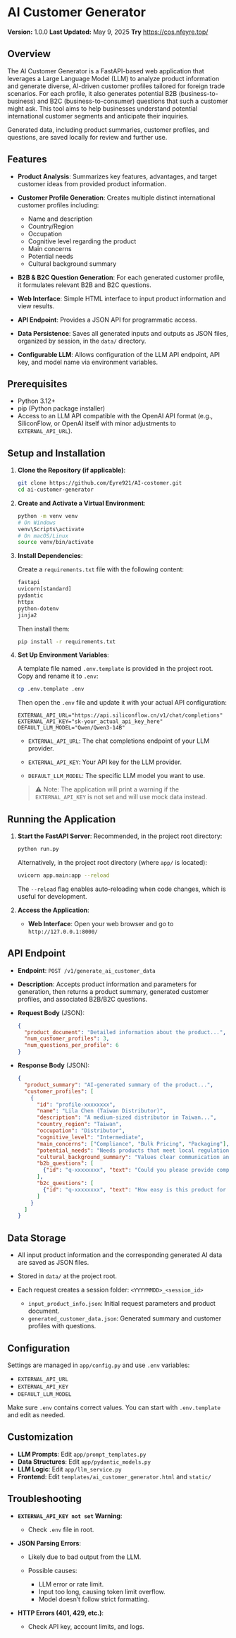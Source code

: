 # AI Customer Generator

**Version:** 1.0.0
**Last Updated:** May 9, 2025
**Try** https://cos.nfeyre.top/

## Overview

The AI Customer Generator is a FastAPI-based web application that leverages a Large Language Model (LLM) to analyze product information and generate diverse, AI-driven customer profiles tailored for foreign trade scenarios. For each profile, it also generates potential B2B (business-to-business) and B2C (business-to-consumer) questions that such a customer might ask. This tool aims to help businesses understand potential international customer segments and anticipate their inquiries.

Generated data, including product summaries, customer profiles, and questions, are saved locally for review and further use.

## Features

* **Product Analysis**: Summarizes key features, advantages, and target customer ideas from provided product information.
* **Customer Profile Generation**: Creates multiple distinct international customer profiles including:

  * Name and description
  * Country/Region
  * Occupation
  * Cognitive level regarding the product
  * Main concerns
  * Potential needs
  * Cultural background summary
* **B2B & B2C Question Generation**: For each generated customer profile, it formulates relevant B2B and B2C questions.
* **Web Interface**: Simple HTML interface to input product information and view results.
* **API Endpoint**: Provides a JSON API for programmatic access.
* **Data Persistence**: Saves all generated inputs and outputs as JSON files, organized by session, in the `data/` directory.
* **Configurable LLM**: Allows configuration of the LLM API endpoint, API key, and model name via environment variables.

## Prerequisites

* Python 3.12+
* pip (Python package installer)
* Access to an LLM API compatible with the OpenAI API format (e.g., SiliconFlow, or OpenAI itself with minor adjustments to `EXTERNAL_API_URL`).

## Setup and Installation

1. **Clone the Repository (if applicable)**:

   ```bash
   git clone https://github.com/Eyre921/AI-costomer.git
   cd ai-customer-generator
   ```

2. **Create and Activate a Virtual Environment**:

   ```bash
   python -m venv venv
   # On Windows
   venv\Scripts\activate
   # On macOS/Linux
   source venv/bin/activate
   ```

3. **Install Dependencies**:

   Create a `requirements.txt` file with the following content:

   ```txt
   fastapi
   uvicorn[standard]
   pydantic
   httpx
   python-dotenv
   jinja2
   ```

   Then install them:

   ```bash
   pip install -r requirements.txt
   ```

4. **Set Up Environment Variables**:

   A template file named `.env.template` is provided in the project root. Copy and rename it to `.env`:

   ```bash
   cp .env.template .env
   ```

   Then open the `.env` file and update it with your actual API configuration:

   ```env
   EXTERNAL_API_URL="https://api.siliconflow.cn/v1/chat/completions"
   EXTERNAL_API_KEY="sk-your_actual_api_key_here"
   DEFAULT_LLM_MODEL="Qwen/Qwen3-14B"
   ```

   * `EXTERNAL_API_URL`: The chat completions endpoint of your LLM provider.

   * `EXTERNAL_API_KEY`: Your API key for the LLM provider.

   * `DEFAULT_LLM_MODEL`: The specific LLM model you want to use.

   > ⚠️ Note: The application will print a warning if the `EXTERNAL_API_KEY` is not set and will use mock data instead.

## Running the Application

1.  **Start the FastAPI Server**:
    Recommended, in the project root directory:
    ```bash
    python run.py
    ```
    Alternatively, in the project root directory (where `app/` is located):
    ```bash
    uvicorn app.main:app --reload
    ```
    The `--reload` flag enables auto-reloading when code changes, which is useful for development.

2. **Access the Application**:

   * **Web Interface**: Open your web browser and go to `http://127.0.0.1:8000/`

## API Endpoint

* **Endpoint**: `POST /v1/generate_ai_customer_data`

* **Description**: Accepts product information and parameters for generation, then returns a product summary, generated customer profiles, and associated B2B/B2C questions.

* **Request Body** (JSON):

  ```json
  {
    "product_document": "Detailed information about the product...",
    "num_customer_profiles": 3,
    "num_questions_per_profile": 6
  }
  ```

* **Response Body** (JSON):

  ```json
  {
    "product_summary": "AI-generated summary of the product...",
    "customer_profiles": [
      {
        "id": "profile-xxxxxxxx",
        "name": "Lila Chen (Taiwan Distributor)",
        "description": "A medium-sized distributor in Taiwan...",
        "country_region": "Taiwan",
        "occupation": "Distributor",
        "cognitive_level": "Intermediate",
        "main_concerns": ["Compliance", "Bulk Pricing", "Packaging"],
        "potential_needs": "Needs products that meet local regulations and can be customized.",
        "cultural_background_summary": "Values clear communication and established trust.",
        "b2b_questions": [
          {"id": "q-xxxxxxxx", "text": "Could you please provide compliance certifications...?"}
        ],
        "b2c_questions": [
          {"id": "q-xxxxxxxx", "text": "How easy is this product for end-users to set up?"}
        ]
      }
    ]
  }
  ```

## Data Storage

* All input product information and the corresponding generated AI data are saved as JSON files.
* Stored in `data/` at the project root.
* Each request creates a session folder: `<YYYYMMDD>_<session_id>`

  * `input_product_info.json`: Initial request parameters and product document.
  * `generated_customer_data.json`: Generated summary and customer profiles with questions.

## Configuration

Settings are managed in `app/config.py` and use `.env` variables:

* `EXTERNAL_API_URL`
* `EXTERNAL_API_KEY`
* `DEFAULT_LLM_MODEL`

Make sure `.env` contains correct values. You can start with `.env.template` and edit as needed.

## Customization

* **LLM Prompts**: Edit `app/prompt_templates.py`
* **Data Structures**: Edit `app/pydantic_models.py`
* **LLM Logic**: Edit `app/llm_service.py`
* **Frontend**: Edit `templates/ai_customer_generator.html` and `static/`

## Troubleshooting

* **`EXTERNAL_API_KEY not set` Warning**:

  * Check `.env` file in root.
* **JSON Parsing Errors**:

  * Likely due to bad output from the LLM.
  * Possible causes:

    * LLM error or rate limit.
    * Input too long, causing token limit overflow.
    * Model doesn’t follow strict formatting.
* **HTTP Errors (401, 429, etc.)**:

  * Check API key, account limits, and logs.


